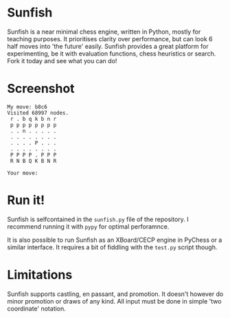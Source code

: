 Sunfish
=======

Sunfish is a near minimal chess engine, written in Python, mostly for teaching purposes. It prioritises clarity over performance, but can look 6 half moves into 'the future' easily. Sunfish provides a great platform for experimenting, be it with evaluation functions, chess heuristics or search. Fork it today and see what you can do!

Screenshot
==========

    My move: b8c6
    Visited 68997 nodes.
     r . b q k b n r 
     p p p p p p p p 
     . . n . . . . . 
     . . . . . . . . 
     . . . . P . . . 
     . . . . . . . . 
     P P P P . P P P 
     R N B Q K B N R 
              
    Your move: 

Run it!
=======

Sunfish is selfcontained in the `sunfish.py` file of the repository. I recommend running it with `pypy` for optimal perforamnce.

It is also possible to run Sunfish as an XBoard/CECP engine in PyChess or a similar interface. It requires a bit of fiddling with the `test.py` script though.

Limitations
===========
Sunfish supports castling, en passant, and promotion. It doesn't however do minor promotion or draws of any kind. All input must be done in simple 'two coordinate' notation.
